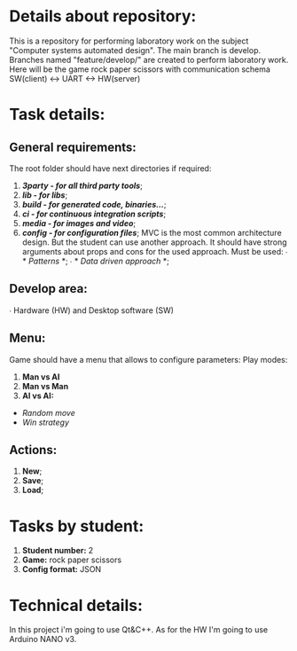 # Details about repository:
  This is a repository for performing laboratory work on the subject "Computer systems automated design". The main branch is develop. Branches named "feature/develop/<task number>" are created to perform laboratory work. 
Here will be the game rock paper scissors with communication schema SW(client) <-> UART <-> HW(server)

# Task details:
## General requirements:
  The root folder should have next directories if required:
  1) ***3party - for all third party tools***;
  2) ***lib - for libs***;
  3) ***build - for generated code, binaries…***;
  4) ***ci - for continuous integration scripts***;
  5) ***media - for images and video***;
  6) ***config - for configuration files***;
MVC is the most common architecture design. But the student can use another
approach. It should have strong arguments about props and cons for the used
approach.
Must be used:
  ∙ * *Patterns* *;
  ∙ * *Data driven approach* *;

## Develop area:
  ∙ Hardware (HW) and Desktop software (SW)

## Menu:
Game should have a menu that allows to configure parameters:
Play modes:
  1. **Man vs AI**
  2. **Man vs Man**
  3. **AI vs AI:**
  * _Random move_
  * _Win strategy_

## Actions:
  1) **New**;
  2) **Save**;
  3) **Load**;

# Tasks by student:
1) **Student number:** 2
2) **Game:** rock paper scissors
3) **Config format:** JSON

# Technical details:
In this project i'm going to use Qt&C++. As for the HW I'm going to use Arduino NANO v3.